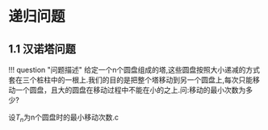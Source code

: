 # 递归问题

## 1.1 汉诺塔问题

!!! question "问题描述"
    给定一个n个圆盘组成的塔,这些圆盘按照大小递减的方式套在三个桩柱中的一根上.我们的目的是把整个塔移动到另一个圆盘上,每次只能移动一个圆盘，且大的圆盘在移动过程中不能在小的之上.问:移动的最小次数为多少?

设$T_n$为n个圆盘时的最小移动次数.c
